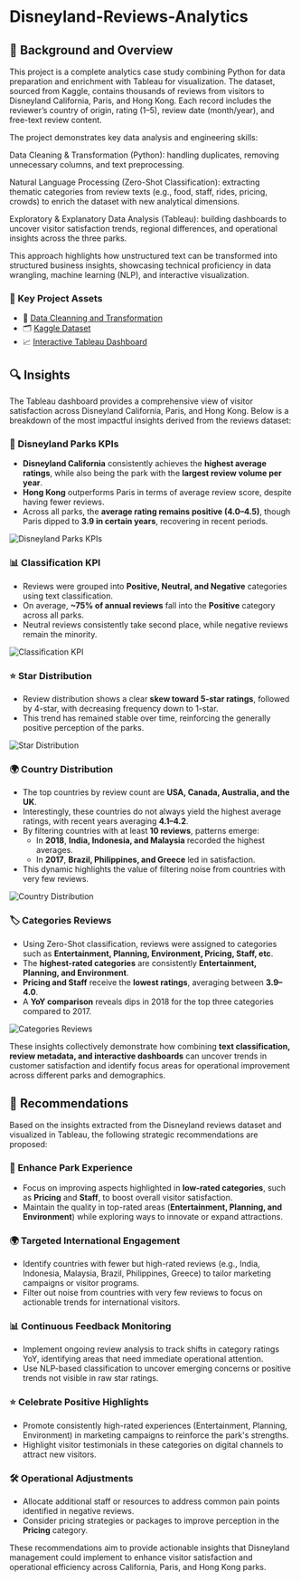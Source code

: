 # Disneyland-Reviews-Analytics

## 📘 Background and Overview
This project is a complete analytics case study combining Python for data preparation and enrichment with Tableau for visualization. The dataset, sourced from Kaggle, contains thousands of reviews from visitors to Disneyland California, Paris, and Hong Kong. Each record includes the reviewer’s country of origin, rating (1–5), review date (month/year), and free-text review content.

The project demonstrates key data analysis and engineering skills:

Data Cleaning & Transformation (Python): handling duplicates, removing unnecessary columns, and text preprocessing.

Natural Language Processing (Zero-Shot Classification): extracting thematic categories from review texts (e.g., food, staff, rides, pricing, crowds) to enrich the dataset with new analytical dimensions.

Exploratory & Explanatory Data Analysis (Tableau): building dashboards to uncover visitor satisfaction trends, regional differences, and operational insights across the three parks.

This approach highlights how unstructured text can be transformed into structured business insights, showcasing technical proficiency in data wrangling, machine learning (NLP), and interactive visualization.

### 🔗 Key Project Assets

- 📄 [Data Cleanning and Transformation](https://github.com/andrezrg/Disneyland-Reviews-Analytics/blob/main/disneyland-reviews/data-transformation.ipynb)
- 🗂️ [Kaggle Dataset](https://www.kaggle.com/datasets/arushchillar/disneyland-reviews)
- 📈 [Interactive Tableau Dashboard](https://public.tableau.com/app/profile/andr.s.ram.rez.guill.n/viz/dashboard_17592119241400/Dashboard?publish=yes)

## 🔍 Insights

The Tableau dashboard provides a comprehensive view of visitor satisfaction across Disneyland California, Paris, and Hong Kong. Below is a breakdown of the most impactful insights derived from the reviews dataset:

### 🎢 Disneyland Parks KPIs
- **Disneyland California** consistently achieves the **highest average ratings**, while also being the park with the **largest review volume per year**.
- **Hong Kong** outperforms Paris in terms of average review score, despite having fewer reviews.
- Across all parks, the **average rating remains positive (4.0–4.5)**, though Paris dipped to **3.9 in certain years**, recovering in recent periods.

![Disneyland Parks KPIs](pictures/insights/parks-kpi.png)

### 📊 Classification KPI
- Reviews were grouped into **Positive, Neutral, and Negative** categories using text classification.
- On average, **~75% of annual reviews** fall into the **Positive** category across all parks.
- Neutral reviews consistently take second place, while negative reviews remain the minority.

![Classification KPI](pictures/insights/classification-kpi.png)

### ⭐ Star Distribution
- Review distribution shows a clear **skew toward 5-star ratings**, followed by 4-star, with decreasing frequency down to 1-star.
- This trend has remained stable over time, reinforcing the generally positive perception of the parks.

![Star Distribution](pictures/insights/star-distribution.png)

### 🌍 Country Distribution
- The top countries by review count are **USA, Canada, Australia, and the UK**.
- Interestingly, these countries do not always yield the highest average ratings, with recent years averaging **4.1–4.2**.
- By filtering countries with at least **10 reviews**, patterns emerge:
  - In **2018**, **India, Indonesia, and Malaysia** recorded the highest averages.
  - In **2017**, **Brazil, Philippines, and Greece** led in satisfaction.
- This dynamic highlights the value of filtering noise from countries with very few reviews.

![Country Distribution](pictures/insights/country-distribution.png)

### 🏷️ Categories Reviews
- Using Zero-Shot classification, reviews were assigned to categories such as **Entertainment, Planning, Environment, Pricing, Staff, etc**.
- The **highest-rated categories** are consistently **Entertainment, Planning, and Environment**.
- **Pricing and Staff** receive the **lowest ratings**, averaging between **3.9–4.0**.
- A **YoY comparison** reveals dips in 2018 for the top three categories compared to 2017.

![Categories Reviews](pictures/insights/categories-reviews.png)

These insights collectively demonstrate how combining **text classification, review metadata, and interactive dashboards** can uncover trends in customer satisfaction and identify focus areas for operational improvement across different parks and demographics.

## 🧭 Recommendations

Based on the insights extracted from the Disneyland reviews dataset and visualized in Tableau, the following strategic recommendations are proposed:

### 🎢 Enhance Park Experience
- Focus on improving aspects highlighted in **low-rated categories**, such as **Pricing** and **Staff**, to boost overall visitor satisfaction.
- Maintain the quality in top-rated areas (**Entertainment, Planning, and Environment**) while exploring ways to innovate or expand attractions.

### 🌍 Targeted International Engagement
- Identify countries with fewer but high-rated reviews (e.g., India, Indonesia, Malaysia, Brazil, Philippines, Greece) to tailor marketing campaigns or visitor programs.
- Filter out noise from countries with very few reviews to focus on actionable trends for international visitors.

### 📊 Continuous Feedback Monitoring
- Implement ongoing review analysis to track shifts in category ratings YoY, identifying areas that need immediate operational attention.
- Use NLP-based classification to uncover emerging concerns or positive trends not visible in raw star ratings.

### ⭐ Celebrate Positive Highlights
- Promote consistently high-rated experiences (Entertainment, Planning, Environment) in marketing campaigns to reinforce the park's strengths.
- Highlight visitor testimonials in these categories on digital channels to attract new visitors.

### 🛠 Operational Adjustments
- Allocate additional staff or resources to address common pain points identified in negative reviews.
- Consider pricing strategies or packages to improve perception in the **Pricing** category.

These recommendations aim to provide actionable insights that Disneyland management could implement to enhance visitor satisfaction and operational efficiency across California, Paris, and Hong Kong parks.
